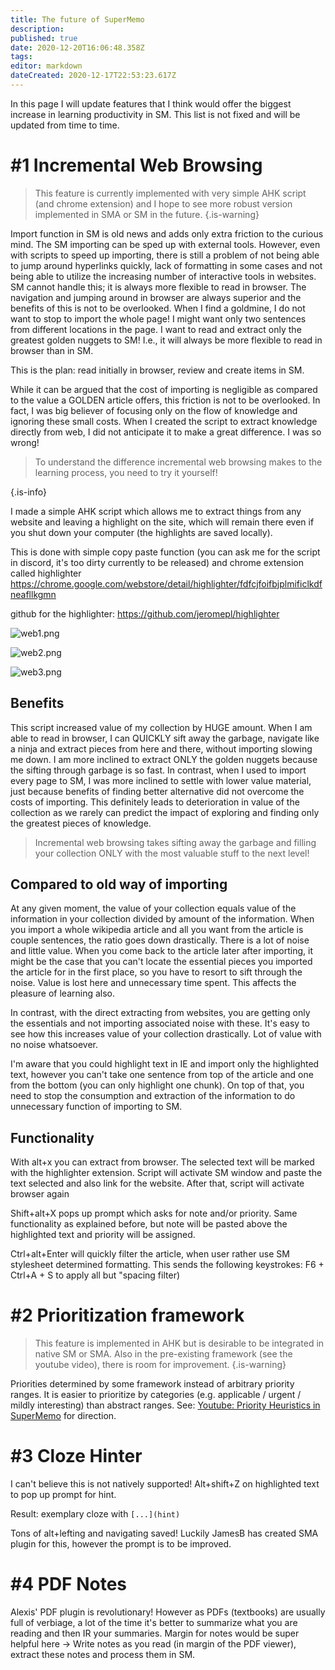 ```yaml
---
title: The future of SuperMemo
description: 
published: true
date: 2020-12-20T16:06:48.358Z
tags: 
editor: markdown
dateCreated: 2020-12-17T22:53:23.617Z
---
```


In this page I will update features that I think would offer the biggest increase in learning productivity in SM. This list is not fixed and will be updated from time to time.

# #1 Incremental Web Browsing

> This feature is currently implemented with very simple AHK script (and chrome extension) and I hope to see more robust version implemented in SMA or SM in the future.
{.is-warning}


Import function in SM is old news and adds only extra friction to the curious mind. The SM importing can be sped up with external tools. However, even with scripts to speed up importing, there is still a problem of not being able to jump around hyperlinks quickly, lack of formatting in some cases and not being able to utilize the increasing number of interactive tools in websites. SM cannot handle this; it is always more flexible to read in browser. The navigation and jumping around in browser are always superior and the benefits of this is not to be overlooked. When I find a goldmine, I do not want to stop to import the whole page! I might want only two sentences from different locations in the page. I want to read and extract only the greatest golden nuggets to SM! I.e., it will always be more flexible to read in browser than in SM.

This is the plan: read initially in browser, review and create items in SM.

While it can be argued that the cost of importing is negligible as compared to the value a GOLDEN article offers, this friction is not to be overlooked. In fact, I was big believer of focusing only on the flow of knowledge and ignoring these small costs. When I created the script to extract knowledge directly from web, I did not anticipate it to make a great difference. I was so wrong! 

> To understand the difference incremental web browsing makes to the learning process, you need to try it yourself!
> 
{.is-info}

I made a simple AHK script which allows me to extract things from any website and leaving a highlight on the site, which will remain there even if you shut down your computer (the highlights are saved locally). 

This is done with simple copy paste function (you can ask me for the script in discord, it's too dirty currently to be released) and chrome extension called highlighter https://chrome.google.com/webstore/detail/highlighter/fdfcjfoifbjplmificlkdfneafllkgmn

github for the highlighter: https://github.com/jeromepl/highlighter

![web1.png](/blogs/naess/futureofsm/web1.png)

![web2.png](/blogs/naess/futureofsm/web2.png)

![web3.png](/blogs/naess/futureofsm/web3.png)

## Benefits
This script increased value of my collection by HUGE amount. When I am able to read in browser, I can QUICKLY sift away the garbage, navigate like a ninja and extract pieces from here and there, without importing slowing me down. I am more inclined to extract ONLY the golden nuggets because the sifting through garbage is so fast. In contrast, when I used to import every page to SM, I was more inclined to settle with lower value material, just because benefits of finding better alternative did not overcome the costs of importing. This definitely leads to deterioration in value of the collection as we rarely can predict the impact of exploring and finding only the greatest pieces of knowledge.

> Incremental web browsing takes sifting away the garbage and filling your collection ONLY with the most valuable stuff to the next level!

## Compared to old way of importing

At any given moment, the value of your collection equals value of the information in your collection divided by amount of the information. When you import a whole wikipedia article and all you want from the article is couple sentences, the ratio goes down drastically. There is a lot of noise and little value. When you come back to the article later after importing, it might be the case that you can't locate the essential pieces you imported the article for in the first place, so you have to resort to sift through the noise. Value is lost here and unnecessary time spent. This affects the pleasure of learning also. 

In contrast, with the direct extracting from websites, you are getting only the essentials and not importing associated noise with these. It's easy to see how this increases value of your collection drastically. Lot of value with no noise whatsoever. 

I'm aware that you could highlight text in IE and import only the highlighted text, however you can't take one sentence from top of the article and one from the bottom (you can only highlight one chunk). On top of that, you need to stop the consumption and extraction of the information to do unnecessary function of importing to SM.

## Functionality
With alt+x you can extract from browser. The selected text will be marked with the highlighter extension. Script will activate SM window and paste the text selected and also link for the website. After that, script will activate browser again

Shift+alt+X pops up prompt which asks for note and/or priority. Same functionality as explained before, but note will be pasted above the highlighted text and priority will be assigned.

Ctrl+alt+Enter will quickly filter the article, when user rather use SM stylesheet determined formatting. 
This sends the following keystrokes: F6 + Ctrl+A + S to apply all but "spacing filter)

# #2 Prioritization framework
> This feature is implemented in AHK but is desirable to be integrated in native SM or SMA. Also in the pre-existing framework (see the youtube video), there is room for improvement.
{.is-warning}

Priorities determined by some framework instead of arbitrary priority ranges. It is easier to prioritize by categories (e.g. applicable / urgent / mildly interesting) than abstract ranges. See: [Youtube: Priority Heuristics in SuperMemo](https://youtu.be/OwV5HPKMrbg) for direction.

# #3 Cloze Hinter
I can't believe this is not natively supported! Alt+shift+Z on highlighted text to pop up prompt for hint.

Result: exemplary cloze with `[...](hint)`

Tons of alt+lefting and navigating saved! Luckily JamesB has created SMA plugin for this, however the prompt is to be improved.

# #4 PDF Notes
Alexis' PDF plugin is revolutionary! However as PDFs (textbooks) are usually full of verbiage, a lot of the time it's better to summarize what you are reading and then IR your summaries. Margin for notes would be super helpful here -> Write notes as you read (in margin of the PDF viewer), extract these notes and process them in SM.